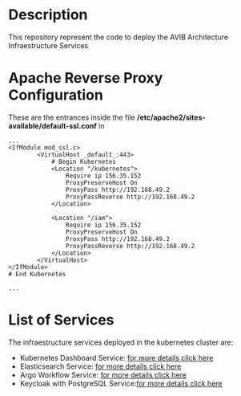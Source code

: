 # Description

This repository represent the code to deploy the AVIB Architecture Infraestructure Services

# Apache Reverse Proxy Configuration

These are the entrances inside the file **/etc/apache2/sites-available/default-ssl.conf** in

```
...
<IfModule mod_ssl.c>
        <VirtualHost _default_:443>
            # Begin Kubernetes
            <Location "/kubernetes">                        
                Require ip 156.35.152
                ProxyPreserveHost On                    
                ProxyPass http://192.168.49.2
                ProxyPassReverse http://192.168.49.2
            </Location>

            <Location "/iam">
                Require ip 156.35.152
                ProxyPreserveHost On
                ProxyPass http://192.168.49.2
                ProxyPassReverse http://192.168.49.2
            </Location>
        </VirtualHost>
</IfModule>            
# End Kubernetes

...

```

# List of Services

The infraestructure services deployed in the kubernetes cluster are:

- Kubernetes Dashboard Service: [for more details click here](https://dev.azure.com/gsdpi/avib/_wiki/wikis/avib.wiki/29/Kubernetes-Dashboard-Kubernetes-Resources-Visual-Manager)
- Elasticsearch Service: [for more details click here](https://dev.azure.com/gsdpi/avib/_wiki/wikis/avib.wiki/23/Elasticsearch-Configuration-and-Deploy-in-Minikube)
- Argo Workflow Service: [for more details click here](https://dev.azure.com/gsdpi/avib/_wiki/wikis/avib.wiki/25/Argo-Workflows-Service)
- Keycloak with PostgreSQL Service:[for more details click here](https://dev.azure.com/gsdpi/avib/_wiki/wikis/avib.wiki/37/Keycloak-Service)

